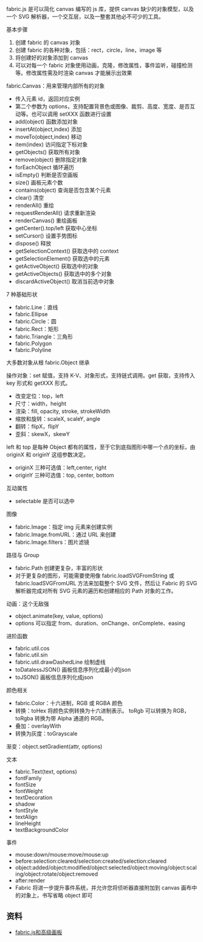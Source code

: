 fabric.js 是可以简化 canvas 编写的 js 库，提供 canvas 缺少的对象模型，以及一个 SVG 解析器，一个交互层，以及一整套其他必不可少的工具。

基本步骤
1. 创建 fabric 的 canvas 对象
2. 创建 fabric 的各种对象，包括：rect，circle，line，image 等
3. 将创建好的对象添加到 canvas
4. 可以对每一个 fabric 对象使用动画，克隆，修改属性，事件监听，碰撞检测等。修改属性需及时渲染 canvas 才能展示出效果

fabric.Canvas：用来管理内部所有的对象
* 传入元素 id，返回对应实例
* 第二个参数为 options，支持配置背景色或图像、裁剪、高度、宽度、是否互动等。也可以调用 setXXX 函数进行设置
* add(object) 函数添加对象
* insertAt(object,index) 添加
* moveTo(object,index) 移动
* item(index) 访问指定下标对象
* getObjects() 获取所有对象
* remove(object) 删除指定对象
* forEachObject 循环遍历
* isEmpty() 判断是否空画板
* size() 画板元素个数
* contains(object) 查询是否包含某个元素
* clear() 清空
* renderAll() 重绘
* requestRenderAll() 请求重新渲染
* renderCanvas() 重绘画板
* getCenter().top/left 获取中心坐标
* setCursor() 设置手势图标
* dispose() 释放
* getSelectionContext() 获取选中的 context
* getSelectionElement() 获取选中的元素
* getActiveObject() 获取选中的对象
* getActiveObjects() 获取选中的多个对象
* discardActiveObject() 取消当前选中对象

7 种基础形状
* fabric.Line：直线
* fabric.Ellipse
* fabric.Circle：圆
* fabric.Rect：矩形
* fabric.Triangle：三角形
* fabric.Polygon
* fabric.Polyline

大多数对象从根 fabric.Object 继承

操作对象：set 赋值，支持 K-V、对象形式，支持链式调用。get 获取，支持传入 key 形式和 getXXX 形式。
* 改变定位：top，left
* 尺寸：width，height
* 渲染：fill, opacity, stroke, strokeWidth
* 缩放和旋转：scaleX, scaleY, angle
* 翻转：flipX，flipY
* 歪斜：skewX，skewY

left 和 top 是每种 Object 都有的属性，至于它到底指图形中哪一个点的坐标，由 originX 和 originY 这组参数决定。
* originX 三种可选值：left,center, right
* originY 三种可选值：top, center, bottom

互动属性
* selectable 是否可以选中

图像
* fabric.Image：指定 img 元素来创建实例
* fabric.Image.fromURL：通过 URL 来创建
* fabric.Image.filters：图片滤镜

路径与 Group
* fabric.Path 创建更复杂，丰富的形状
* 对于更复杂的图形，可能需要使用像 fabric.loadSVGFromString 或 fabric.loadSVGFromURL 方法来加载整个 SVG 文件，然后让 Fabric 的 SVG 解析器完成对所有 SVG 元素的遍历和创建相应的 Path 对象的工作。

动画：这个无敌强
* object.animate(key, value, options)
* options 可以指定 from、duration、onChange、onComplete、easing

进阶函数
* fabric.util.cos
* fabric.util.sin
* fabric.util.drawDashedLine 绘制虚线
* toDatalessJSON() 画板信息序列化成最小的json
* toJSON() 画板信息序列化成json

颜色相关
* fabric.Color：十六进制，RGB 或 RGBA 颜色
* 转换：toHex 将颜色实例转换为十六进制表示。 toRgb 可以转换为 RGB，toRgba 转换为带 Alpha 通道的 RGB。
* 叠加：overlayWith
* 转换为灰度：toGrayscale

渐变：object.setGradient(attr, options)

文本
* fabric.Text(text, options)
* fontFamily
* fontSize
* fontWeight
* textDecoration
* shadow
* fontStyle
* textAlign
* lineHeight
* textBackgroundColor

事件
* mouse:down/mouse:move/mouse:up
* before:selection:cleared/selection:created/selection:cleared
* object:added/object:modified/object:selected/object:moving/object:scaling/object:rotate/object:removed
* after:render
* Fabric 将进一步提升事件系统，并允许您将侦听器直接附加到 canvas 画布中的对象上，书写省略 object 即可

## 资料
* [fabric.js和高级画板](https://blog.csdn.net/sufu1065/article/details/80116758)